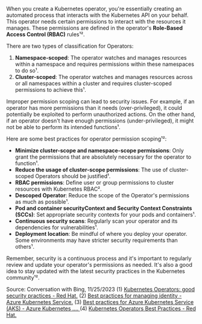 When you create a Kubernetes operator, you're essentially creating an automated process that interacts with the Kubernetes API on your behalf. This operator needs certain permissions to interact with the resources it manages. These permissions are defined in the operator's **Role-Based Access Control (RBAC)** rules¹².

There are two types of classification for Operators:
1. **Namespace-scoped**: The operator watches and manages resources within a namespace and requires permissions within these namespaces to do so¹.
2. **Cluster-scoped**: The operator watches and manages resources across or all namespaces within a cluster and requires cluster-scoped permissions to achieve this¹.

Improper permission scoping can lead to security issues. For example, if an operator has more permissions than it needs (over-privileged), it could potentially be exploited to perform unauthorized actions. On the other hand, if an operator doesn't have enough permissions (under-privileged), it might not be able to perform its intended functions¹.

Here are some best practices for operator permission scoping¹²:
- **Minimize cluster-scope and namespace-scope permissions**: Only grant the permissions that are absolutely necessary for the operator to function¹.
- **Reduce the usage of cluster-scope permissions**: The use of cluster-scoped Operators should be justified¹.
- **RBAC permissions**: Define user or group permissions to cluster resources with Kubernetes RBAC².
- **Descoped Operator**: Reduce the scope of the Operator's permissions as much as possible¹.
- **Pod and container securityContext and Security Context Constraints (SCCs)**: Set appropriate security contexts for your pods and containers¹.
- **Continuous security scans**: Regularly scan your operator and its dependencies for vulnerabilities¹.
- **Deployment location**: Be mindful of where you deploy your operator. Some environments may have stricter security requirements than others¹.

Remember, security is a continuous process and it's important to regularly review and update your operator's permissions as needed. It's also a good idea to stay updated with the latest security practices in the Kubernetes community¹².

Source: Conversation with Bing, 11/25/2023
(1) [Kubernetes Operators: good security practices - Red Hat.](https://www.redhat.com/en/blog/kubernetes-operators-good-security-practices.)
(2) [Best practices for managing identity - Azure Kubernetes Service.](https://learn.microsoft.com/en-us/azure/aks/operator-best-practices-identity.)
(3) [Best practices for Azure Kubernetes Service (AKS) - Azure Kubernetes .... ](https://learn.microsoft.com/en-US/azure/aks/best-practices.)
(4) [Kubernetes Operators Best Practices - Red Hat. ](https://cloud.redhat.com/blog/kubernetes-operators-best-practices.)
